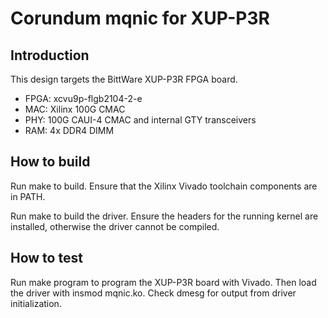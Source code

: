 # Corundum mqnic for XUP-P3R

## Introduction

This design targets the BittWare XUP-P3R FPGA board.

* FPGA: xcvu9p-flgb2104-2-e
* MAC: Xilinx 100G CMAC
* PHY: 100G CAUI-4 CMAC and internal GTY transceivers
* RAM: 4x DDR4 DIMM

## How to build

Run make to build.  Ensure that the Xilinx Vivado toolchain components are
in PATH.

Run make to build the driver.  Ensure the headers for the running kernel are
installed, otherwise the driver cannot be compiled.

## How to test

Run make program to program the XUP-P3R board with Vivado.  Then load the
driver with insmod mqnic.ko.  Check dmesg for output from driver
initialization.
